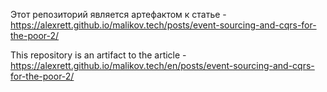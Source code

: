 Этот репозиторий является артефактом к статье - https://alexrett.github.io/malikov.tech/posts/event-sourcing-and-cqrs-for-the-poor-2/

This repository is an artifact to the article - https://alexrett.github.io/malikov.tech/en/posts/event-sourcing-and-cqrs-for-the-poor-2/
